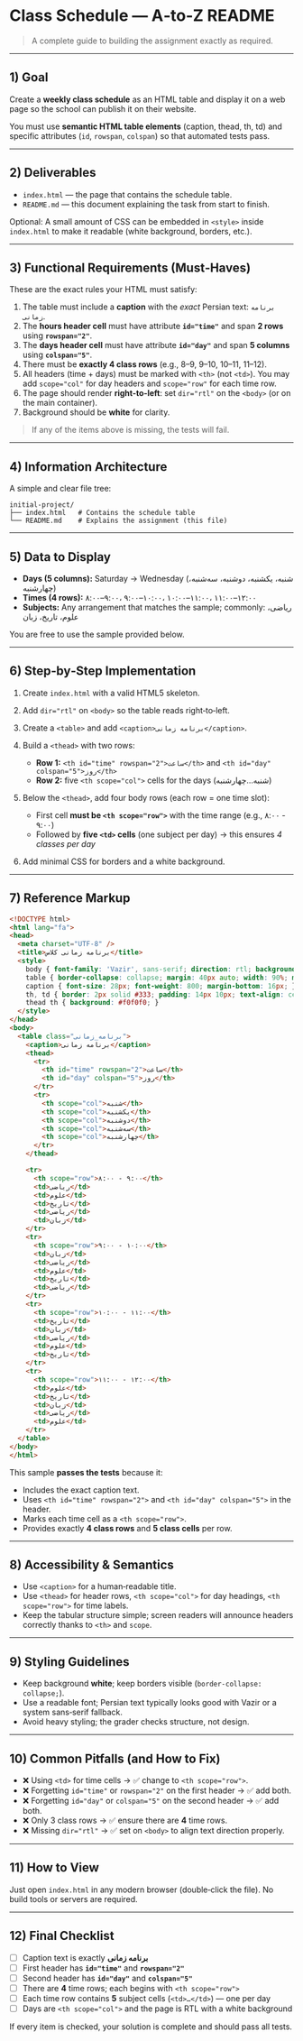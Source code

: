 # Class Schedule — A‑to‑Z README

> A complete guide to building the assignment exactly as required.

---

## 1) Goal

Create a **weekly class schedule** as an HTML table and display it on a web page so the school can publish it on their website.

You must use **semantic HTML table elements** (caption, thead, th, td) and specific attributes (`id`, `rowspan`, `colspan`) so that automated tests pass.

---

## 2) Deliverables

* `index.html` — the page that contains the schedule table.
* `README.md` — this document explaining the task from start to finish.

Optional: A small amount of CSS can be embedded in `<style>` inside `index.html` to make it readable (white background, borders, etc.).

---

## 3) Functional Requirements (Must‑Haves)

These are the exact rules your HTML must satisfy:

1. The table must include a **caption** with the *exact* Persian text: `برنامه زمانی`.
2. The **hours header cell** must have attribute **`id="time"`** and span **2 rows** using **`rowspan="2"`**.
3. The **days header cell** must have attribute **`id="day"`** and span **5 columns** using **`colspan="5"`**.
4. There must be **exactly 4 class rows** (e.g., 8–9, 9–10, 10–11, 11–12).
5. All headers (time + days) must be marked with `<th>` (not `<td>`). You may add `scope="col"` for day headers and `scope="row"` for each time row.
6. The page should render **right‑to‑left**: set `dir="rtl"` on the `<body>` (or on the main container).
7. Background should be **white** for clarity.

> If any of the items above is missing, the tests will fail.

---

## 4) Information Architecture

A simple and clear file tree:

```
initial-project/
├── index.html   # Contains the schedule table
└── README.md    # Explains the assignment (this file)
```

---

## 5) Data to Display

* **Days (5 columns):** Saturday → Wednesday (شنبه، یکشنبه، دوشنبه، سه‌شنبه، چهارشنبه)
* **Times (4 rows):** ۸:۰۰–۹:۰۰، ۹:۰۰–۱۰:۰۰، ۱۰:۰۰–۱۱:۰۰، ۱۱:۰۰–۱۲:۰۰
* **Subjects:** Any arrangement that matches the sample; commonly: ریاضی، علوم، تاریخ، زبان

You are free to use the sample provided below.

---

## 6) Step‑by‑Step Implementation

1. Create `index.html` with a valid HTML5 skeleton.
2. Add `dir="rtl"` on `<body>` so the table reads right‑to‑left.
3. Create a `<table>` and add `<caption>برنامه زمانی</caption>`.
4. Build a `<thead>` with two rows:

   * **Row 1:** `<th id="time" rowspan="2">ساعت</th>` and `<th id="day" colspan="5">روز</th>`
   * **Row 2:** five `<th scope="col">` cells for the days (شنبه…چهارشنبه)
5. Below the `<thead>`, add four body rows (each row = one time slot):

   * First cell **must be `<th scope="row">`** with the time range (e.g., ۸:۰۰ - ۹:۰۰)
   * Followed by **five `<td>` cells** (one subject per day) → this ensures *4 classes per day*
6. Add minimal CSS for borders and a white background.

---

## 7) Reference Markup 

```html
<!DOCTYPE html>
<html lang="fa">
<head>
  <meta charset="UTF-8" />
  <title>برنامه زمانی کلاس</title>
  <style>
    body { font-family: 'Vazir', sans-serif; direction: rtl; background:#fff; color:#111; }
    table { border-collapse: collapse; margin: 40px auto; width: 90%; max-width: 900px; background:#fff; }
    caption { font-size: 28px; font-weight: 800; margin-bottom: 16px; }
    th, td { border: 2px solid #333; padding: 14px 10px; text-align: center; font-size: 18px; }
    thead th { background: #f0f0f0; }
  </style>
</head>
<body>
  <table class="برنامه_زمانی">
    <caption>برنامه زمانی</caption>
    <thead>
      <tr>
        <th id="time" rowspan="2">ساعت</th>
        <th id="day" colspan="5">روز</th>
      </tr>
      <tr>
        <th scope="col">شنبه</th>
        <th scope="col">یکشنبه</th>
        <th scope="col">دوشنبه</th>
        <th scope="col">سه‌شنبه</th>
        <th scope="col">چهارشنبه</th>
      </tr>
    </thead>

    <tr>
      <th scope="row">۸:۰۰ - ۹:۰۰</th>
      <td>ریاضی</td>
      <td>علوم</td>
      <td>تاریخ</td>
      <td>ریاضی</td>
      <td>زبان</td>
    </tr>
    <tr>
      <th scope="row">۹:۰۰ - ۱۰:۰۰</th>
      <td>زبان</td>
      <td>ریاضی</td>
      <td>علوم</td>
      <td>تاریخ</td>
      <td>ریاضی</td>
    </tr>
    <tr>
      <th scope="row">۱۰:۰۰ - ۱۱:۰۰</th>
      <td>تاریخ</td>
      <td>زبان</td>
      <td>ریاضی</td>
      <td>علوم</td>
      <td>تاریخ</td>
    </tr>
    <tr>
      <th scope="row">۱۱:۰۰ - ۱۲:۰۰</th>
      <td>علوم</td>
      <td>تاریخ</td>
      <td>زبان</td>
      <td>ریاضی</td>
      <td>علوم</td>
    </tr>
  </table>
</body>
</html>
```

This sample **passes the tests** because it:

* Includes the exact caption text.
* Uses `<th id="time" rowspan="2">` and `<th id="day" colspan="5">` in the header.
* Marks each time cell as a `<th scope="row">`.
* Provides exactly **4 class rows** and **5 class cells** per row.

---

## 8) Accessibility & Semantics

* Use `<caption>` for a human‑readable title.
* Use `<thead>` for header rows, `<th scope="col">` for day headings, `<th scope="row">` for time labels.
* Keep the tabular structure simple; screen readers will announce headers correctly thanks to `<th>` and `scope`.

---

## 9) Styling Guidelines

* Keep background **white**; keep borders visible (`border-collapse: collapse;`).
* Use a readable font; Persian text typically looks good with Vazir or a system sans‑serif fallback.
* Avoid heavy styling; the grader checks structure, not design.

---

## 10) Common Pitfalls (and How to Fix)

* ❌ Using `<td>` for time cells → ✅ change to `<th scope="row">`.
* ❌ Forgetting `id="time"` or `rowspan="2"` on the first header → ✅ add both.
* ❌ Forgetting `id="day"` or `colspan="5"` on the second header → ✅ add both.
* ❌ Only 3 class rows → ✅ ensure there are **4** time rows.
* ❌ Missing `dir="rtl"` → ✅ set on `<body>` to align text direction properly.

---

## 11) How to View

Just open `index.html` in any modern browser (double‑click the file). No build tools or servers are required.

---

## 12) Final Checklist

* [ ] Caption text is exactly **برنامه زمانی**
* [ ] First header has **`id="time"`** and **`rowspan="2"`**
* [ ] Second header has **`id="day"`** and **`colspan="5"`**
* [ ] There are **4** time rows; each begins with `<th scope="row">`
* [ ] Each time row contains **5** subject cells (`<td>…</td>`) — one per day
* [ ] Days are `<th scope="col">` and the page is RTL with a white background

If every item is checked, your solution is complete and should pass all tests.
